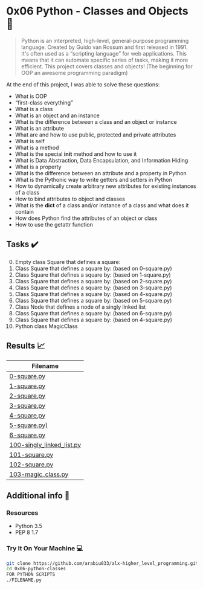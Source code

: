 # 0x06 Python - Classes and Objects :snake:

> Python is an interpreted, high-level, general-purpose programming language. Created by Guido van Rossum and first released in 1991. It's often used as a “scripting language” for web applications. This means that it can automate specific series of tasks, making it more efficient. This project covers classes and objects! (The beginning for OOP an awesome programming paradigm)

At the end of this project, I was able to solve these questions:
  
* What is OOP
* “first-class everything”
* What is a class
* What is an object and an instance
* What is the difference between a class and an object or instance
* What is an attribute
* What are and how to use public, protected and private attributes
* What is self
* What is a method
* What is the special __init__ method and how to use it
* What is Data Abstraction, Data Encapsulation, and Information Hiding
* What is a property
* What is the difference between an attribute and a property in Python
* What is the Pythonic way to write getters and setters in Python
* How to dynamically create arbitrary new attributes for existing instances of a class
* How to bind attributes to object and classes
* What is the __dict__ of a class and/or instance of a class and what does it contain
* How does Python find the attributes of an object or class
* How to use the getattr function

## Tasks :heavy_check_mark:

0. Empty class Square that defines a square:
1. Class Square that defines a square by: (based on 0-square.py)
2. Class Square that defines a square by: (based on 1-square.py)
3. Class Square that defines a square by: (based on 2-square.py)
4. Class Square that defines a square by: (based on 3-square.py)
5. Class Square that defines a square by: (based on 4-square.py)
6. Class Square that defines a square by: (based on 5-square.py)
7. Class Node that defines a node of a singly linked list
8. Class Square that defines a square by: (based on 6-square.py)
9. Class Square that defines a square by: (based on 4-square.py)
10. Python class MagicClass

## Results :chart_with_upwards_trend:

| Filename |
| ------ |
| [0-square.py](https://github.com/arabiu033/alx-higher_level_programming/blob/main/0x06-python-classes/0-square.py)|
| [1-square.py](https://github.com/arabiu033/alx-higher_level_programming/blob/main/0x06-python-classes/1-square.py)|
| [2-square.py](https://github.com/arabiu033/alx-higher_level_programming/blob/main/0x06-python-classes/2-square.py)|
| [3-square.py](https://github.com/arabiu033/alx-higher_level_programming/blob/main/0x06-python-classes/3-square.py)|
| [4-square.py](https://github.com/arabiu033/alx-higher_level_programming/blob/main/0x06-python-classes/4-square.py)|
| [5-square.py)](https://github.com/arabiu033/alx-higher_level_programming/blob/main/0x06-python-classes/5-square.py)|
| [6-square.py](https://github.com/arabiu033/alx-higher_level_programming/blob/main/0x06-python-classes/6-square.py)|
| [100-singly_linked_list.py](https://github.com/arabiu033/alx-higher_level_programming/blob/main/0x06-python-classes/100-singly_linked_list.py)|
| [101-square.py](https://github.com/arabiu033/alx-higher_level_programming/blob/main/0x06-python-classes/101-square.py)|
| [102-square.py](https://github.com/arabiu033/alx-higher_level_programming/blob/main/0x06-python-classes/102-square.py)|
| [103-magic_class.py](https://github.com/arabiu033/alx-higher_level_programming/blob/main/0x06-python-classes/103-magic_class.py)|

## Additional info :construction:
### Resources

- Python 3.5
- PEP 8 1.7

### Try It On Your Machine :computer:	
```bash
git clone https://github.com/arabiu033/alx-higher_level_programming.git
cd 0x06-python-classes
FOR PYTHON SCRIPTS
./FILENAME.py

```
